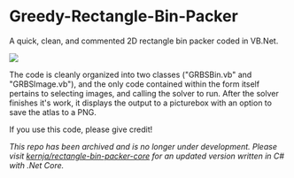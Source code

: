 # Greedy-Rectangle-Bin-Packer

A quick, clean, and commented 2D rectangle bin packer coded in VB.Net.

<img src="packer.PNG"/>

The code is cleanly organized into two classes ("GRBSBin.vb" and "GRBSImage.vb"), and the only code contained within the form itself pertains to selecting images, and calling the solver to run.  After the solver finishes it's work, it displays the output to a picturebox with an option to save the atlas to a PNG.

If you use this code, please give credit!

*This repo has been archived and is no longer under development. Please visit [kernja/rectangle-bin-packer-core](https://github.com/kernja/rectangle-bin-packer-core) for an updated version written in C# with .Net Core.*